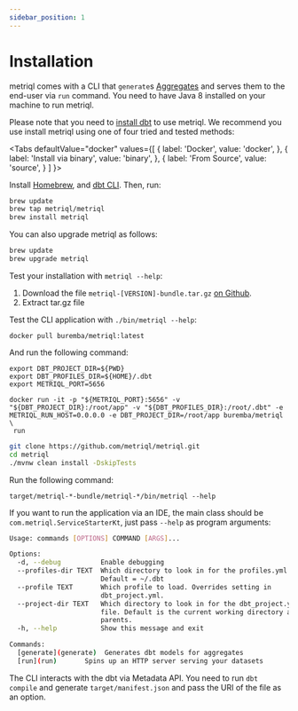 ```yaml
---
sidebar_position: 1
---
```


# Installation

metriql comes with a CLI that `generate`s [Aggregates](/introduction/aggregates) and serves them to the end-user via `run` command. You need to have Java 8 installed on your machine to run metriql.

Please note that you need to [install dbt](https://docs.getdbt.com/dbt-cli/installation) to use metriql. We recommend you use install metriql using one of four tried and tested methods:

<Tabs
  defaultValue="docker"
  values={[
      { label: 'Docker', value: 'docker', },
    { label: 'Install via binary', value: 'binary', },
    { label: 'From Source', value: 'source', }
  ]
}>
<TabItem value="homebrew">

Install [Homebrew](http://brew.sh/), and [dbt CLI](https://docs.getdbt.com/dbt-cli/installation#homebrew). Then, run:

```bash
brew update
brew tap metriql/metriql
brew install metriql
```

You can also upgrade metriql as follows:

```bash
brew update
brew upgrade metriql
```

Test your installation with `metriql --help`:
</TabItem>

<TabItem value="binary">

1. Download the file `metriql-[VERSION]-bundle.tar.gz` [on Github](https://github.com/metriql/metriql/packages/820012).
2. Extract tar.gz file

Test the CLI application with  `./bin/metriql --help`:

</TabItem>

<TabItem value="docker">

```
docker pull buremba/metriql:latest
```

And run the following command:


```
export DBT_PROJECT_DIR=${PWD}
export DBT_PROFILES_DIR=${HOME}/.dbt
export METRIQL_PORT=5656

docker run -it -p "${METRIQL_PORT}:5656" -v "${DBT_PROJECT_DIR}:/root/app" -v "${DBT_PROFILES_DIR}:/root/.dbt" -e METRIQL_RUN_HOST=0.0.0.0 -e DBT_PROJECT_DIR=/root/app buremba/metriql \
 run
```

</TabItem>

<TabItem value="source">

```bash
git clone https://github.com/metriql/metriql.git
cd metriql
./mvnw clean install -DskipTests
```

Run the following command:

```
target/metriql-*-bundle/metriql-*/bin/metriql --help
```

If you want to run the application via an IDE, the main class should be `com.metriql.ServiceStarterKt`, just pass `--help` as program arguments:

</TabItem>


</Tabs>

```bash 
Usage: commands [OPTIONS] COMMAND [ARGS]...

Options:
  -d, --debug          Enable debugging
  --profiles-dir TEXT  Which directory to look in for the profiles.yml file.
                       Default = ~/.dbt
  --profile TEXT       Which profile to load. Overrides setting in
                       dbt_project.yml.
  --project-dir TEXT   Which directory to look in for the dbt_project.yml
                       file. Default is the current working directory and its
                       parents.
  -h, --help           Show this message and exit

Commands:
  [generate](generate)  Generates dbt models for aggregates
  [run](run)       Spins up an HTTP server serving your datasets
```

The CLI interacts with the dbt via Metadata API. You need to run `dbt compile` and generate `target/manifest.json` and pass the URI of the file as an option.